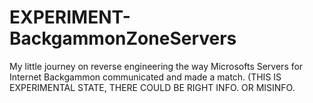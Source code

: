 # EXPERIMENT-BackgammonZoneServers
My little journey on reverse engineering the way Microsofts Servers for Internet Backgammon communicated and made a match. (THIS IS EXPERIMENTAL STATE, THERE COULD BE RIGHT INFO. OR MISINFO.
